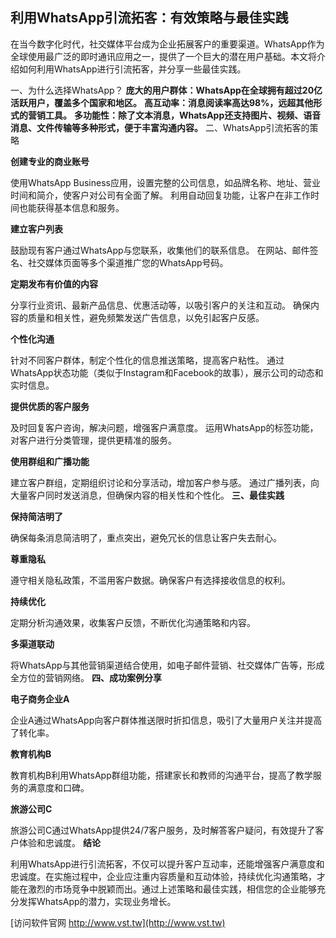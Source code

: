 ## **利用WhatsApp引流拓客：有效策略与最佳实践**

在当今数字化时代，社交媒体平台成为企业拓展客户的重要渠道。WhatsApp作为全球使用最广泛的即时通讯应用之一，提供了一个巨大的潜在用户基础。本文将介绍如何利用WhatsApp进行引流拓客，并分享一些最佳实践。

一、为什么选择WhatsApp？
**庞大的用户群体：WhatsApp在全球拥有超过20亿活跃用户，覆盖多个国家和地区。**
**高互动率：消息阅读率高达98%，远超其他形式的营销工具。**
**多功能性：除了文本消息，WhatsApp还支持图片、视频、语音消息、文件传输等多种形式，便于丰富沟通内容。**
二、WhatsApp引流拓客的策略

**创建专业的商业账号**

使用WhatsApp Business应用，设置完整的公司信息，如品牌名称、地址、营业时间和简介，使客户对公司有全面了解。
利用自动回复功能，让客户在非工作时间也能获得基本信息和服务。

**建立客户列表**

鼓励现有客户通过WhatsApp与您联系，收集他们的联系信息。
在网站、邮件签名、社交媒体页面等多个渠道推广您的WhatsApp号码。

**定期发布有价值的内容**

分享行业资讯、最新产品信息、优惠活动等，以吸引客户的关注和互动。
确保内容的质量和相关性，避免频繁发送广告信息，以免引起客户反感。

**个性化沟通**

针对不同客户群体，制定个性化的信息推送策略，提高客户粘性。
通过WhatsApp状态功能（类似于Instagram和Facebook的故事），展示公司的动态和实时信息。

**提供优质的客户服务**

及时回复客户咨询，解决问题，增强客户满意度。
运用WhatsApp的标签功能，对客户进行分类管理，提供更精准的服务。

**使用群组和广播功能**

建立客户群组，定期组织讨论和分享活动，增加客户参与感。
通过广播列表，向大量客户同时发送消息，但确保内容的相关性和个性化。
**三、最佳实践**

**保持简洁明了**

确保每条消息简洁明了，重点突出，避免冗长的信息让客户失去耐心。

**尊重隐私**

遵守相关隐私政策，不滥用客户数据。确保客户有选择接收信息的权利。

**持续优化**

定期分析沟通效果，收集客户反馈，不断优化沟通策略和内容。

**多渠道联动**

将WhatsApp与其他营销渠道结合使用，如电子邮件营销、社交媒体广告等，形成全方位的营销网络。
**四、成功案例分享**

**电子商务企业A**

企业A通过WhatsApp向客户群体推送限时折扣信息，吸引了大量用户关注并提高了转化率。

**教育机构B**

教育机构B利用WhatsApp群组功能，搭建家长和教师的沟通平台，提高了教学服务的满意度和口碑。

**旅游公司C**

旅游公司C通过WhatsApp提供24/7客户服务，及时解答客户疑问，有效提升了客户体验和忠诚度。
**结论**

利用WhatsApp进行引流拓客，不仅可以提升客户互动率，还能增强客户满意度和忠诚度。在实施过程中，企业应注重内容质量和互动体验，持续优化沟通策略，才能在激烈的市场竞争中脱颖而出。通过上述策略和最佳实践，相信您的企业能够充分发挥WhatsApp的潜力，实现业务增长。


[访问软件官网 http://www.vst.tw](http://www.vst.tw)
